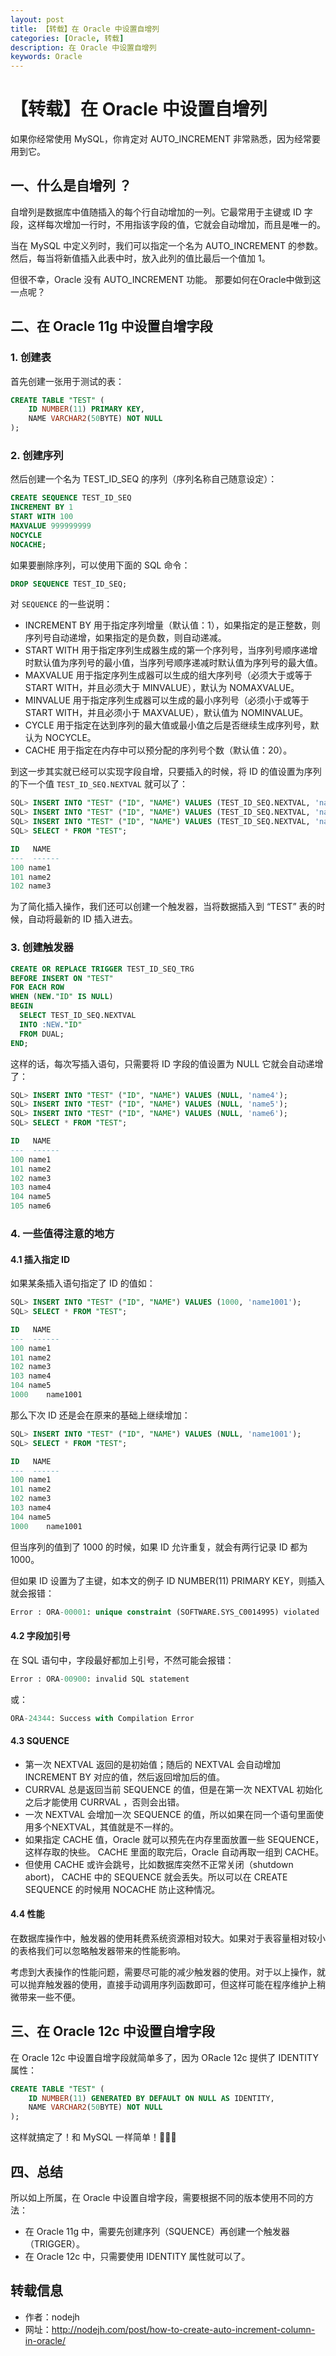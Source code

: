 ```yaml
---
layout: post
title: 【转载】在 Oracle 中设置自增列
categories: [Oracle, 转载]
description: 在 Oracle 中设置自增列
keywords: Oracle
---
```



# 【转载】在 Oracle 中设置自增列

如果你经常使用 MySQL，你肯定对 AUTO_INCREMENT 非常熟悉，因为经常要用到它。

## 一、什么是自增列 ？

自增列是数据库中值随插入的每个行自动增加的一列。它最常用于主键或 ID 字段，这样每次增加一行时，不用指该字段的值，它就会自动增加，而且是唯一的。

当在 MySQL 中定义列时，我们可以指定一个名为 AUTO_INCREMENT 的参数。然后，每当将新值插入此表中时，放入此列的值比最后一个值加 1。

但很不幸，Oracle 没有 AUTO_INCREMENT 功能。 那要如何在Oracle中做到这一点呢？

## 二、在 Oracle 11g 中设置自增字段

### 1. 创建表

首先创建一张用于测试的表：

```sql
CREATE TABLE "TEST" (
    ID NUMBER(11) PRIMARY KEY,
    NAME VARCHAR2(50BYTE) NOT NULL
);
```

### 2. 创建序列

然后创建一个名为 TEST_ID_SEQ 的序列（序列名称自己随意设定）：

```sql
CREATE SEQUENCE TEST_ID_SEQ
INCREMENT BY 1
START WITH 100
MAXVALUE 999999999
NOCYCLE
NOCACHE;
```

如果要删除序列，可以使用下面的 SQL 命令：

```sql
DROP SEQUENCE TEST_ID_SEQ;
```

对 `SEQUENCE` 的一些说明：

- INCREMENT BY 用于指定序列增量（默认值：1），如果指定的是正整数，则序列号自动递增，如果指定的是负数，则自动递减。
- START WITH 用于指定序列生成器生成的第一个序列号，当序列号顺序递增时默认值为序列号的最小值，当序列号顺序递减时默认值为序列号的最大值。
- MAXVALUE 用于指定序列生成器可以生成的组大序列号（必须大于或等于 START WITH，并且必须大于 MINVALUE），默认为 NOMAXVALUE。
- MINVALUE 用于指定序列生成器可以生成的最小序列号（必须小于或等于 START WITH，并且必须小于 MAXVALUE），默认值为 NOMINVALUE。
- CYCLE 用于指定在达到序列的最大值或最小值之后是否继续生成序列号，默认为 NOCYCLE。
- CACHE 用于指定在内存中可以预分配的序列号个数（默认值：20）。

到这一步其实就已经可以实现字段自增，只要插入的时候，将 ID 的值设置为序列的下一个值  `TEST_ID_SEQ.NEXTVAL` 就可以了：

```sql
SQL> INSERT INTO "TEST" ("ID", "NAME") VALUES (TEST_ID_SEQ.NEXTVAL, 'name1');
SQL> INSERT INTO "TEST" ("ID", "NAME") VALUES (TEST_ID_SEQ.NEXTVAL, 'name2');
SQL> INSERT INTO "TEST" ("ID", "NAME") VALUES (TEST_ID_SEQ.NEXTVAL, 'name3');
SQL> SELECT * FROM "TEST";

ID   NAME
---  ------
100	name1
101	name2
102	name3
```

为了简化插入操作，我们还可以创建一个触发器，当将数据插入到 “TEST” 表的时候，自动将最新的 ID 插入进去。

### 3. 创建触发器

```sql
CREATE OR REPLACE TRIGGER TEST_ID_SEQ_TRG
BEFORE INSERT ON "TEST"
FOR EACH ROW
WHEN (NEW."ID" IS NULL)
BEGIN
  SELECT TEST_ID_SEQ.NEXTVAL
  INTO :NEW."ID"
  FROM DUAL;
END;
```

这样的话，每次写插入语句，只需要将 ID 字段的值设置为 NULL 它就会自动递增了：

```sql
SQL> INSERT INTO "TEST" ("ID", "NAME") VALUES (NULL, 'name4');
SQL> INSERT INTO "TEST" ("ID", "NAME") VALUES (NULL, 'name5');
SQL> INSERT INTO "TEST" ("ID", "NAME") VALUES (NULL, 'name6');
SQL> SELECT * FROM "TEST";

ID   NAME
---  ------
100	name1
101	name2
102	name3
103	name4
104	name5
105	name6
```

### 4. 一些值得注意的地方

#### 4.1 插入指定 ID

如果某条插入语句指定了 ID 的值如：

```sql
SQL> INSERT INTO "TEST" ("ID", "NAME") VALUES (1000, 'name1001');
SQL> SELECT * FROM "TEST";

ID   NAME
---  ------
100	name1
101	name2
102	name3
103	name4
104	name5
1000	name1001
```

那么下次 ID 还是会在原来的基础上继续增加：

```sql
SQL> INSERT INTO "TEST" ("ID", "NAME") VALUES (NULL, 'name1001');
SQL> SELECT * FROM "TEST";

ID   NAME
---  ------
100	name1
101	name2
102	name3
103	name4
104	name5
1000	name1001
```

但当序列的值到了 1000 的时候，如果 ID 允许重复，就会有两行记录 ID 都为 1000。

但如果 ID 设置为了主键，如本文的例子 ID NUMBER(11) PRIMARY KEY，则插入就会报错：

```sql
Error : ORA-00001: unique constraint (SOFTWARE.SYS_C0014995) violated
```

#### 4.2 字段加引号

在 SQL 语句中，字段最好都加上引号，不然可能会报错：

```sql
Error : ORA-00900: invalid SQL statement
```

或：

```sql
ORA-24344: Success with Compilation Error
```

#### 4.3 SQUENCE

- 第一次 NEXTVAL 返回的是初始值；随后的 NEXTVAL 会自动增加 INCREMENT BY 对应的值，然后返回增加后的值。
- CURRVAL 总是返回当前 SEQUENCE 的值，但是在第一次 NEXTVAL 初始化之后才能使用 CURRVAL ，否则会出错。
- 一次 NEXTVAL 会增加一次 SEQUENCE 的值，所以如果在同一个语句里面使用多个NEXTVAL，其值就是不一样的。
- 如果指定 CACHE 值，Oracle 就可以预先在内存里面放置一些 SEQUENCE，这样存取的快些。 CACHE 里面的取完后，Oracle 自动再取一组到 CACHE。
- 但使用 CACHE 或许会跳号，比如数据库突然不正常关闭（shutdown abort)， CACHE 中的 SEQUENCE 就会丢失。所以可以在 CREATE SEQUENCE 的时候用 NOCACHE 防止这种情况。

#### 4.4 性能

在数据库操作中，触发器的使用耗费系统资源相对较大。如果对于表容量相对较小的表格我们可以忽略触发器带来的性能影响。

考虑到大表操作的性能问题，需要尽可能的减少触发器的使用。对于以上操作，就可以抛弃触发器的使用，直接手动调用序列函数即可，但这样可能在程序维护上稍微带来一些不便。

## 三、在 Oracle 12c 中设置自增字段

在 Oracle 12c 中设置自增字段就简单多了，因为 ORacle 12c 提供了 IDENTITY 属性：

```sql
CREATE TABLE "TEST" (
    ID NUMBER(11) GENERATED BY DEFAULT ON NULL AS IDENTITY,
    NAME VARCHAR2(50BYTE) NOT NULL
);
```

这样就搞定了！和 MySQL 一样简单！🤣🤣🤣

## 四、总结

所以如上所属，在 Oracle 中设置自增字段，需要根据不同的版本使用不同的方法：

- 在 Oracle 11g 中，需要先创建序列（SQUENCE）再创建一个触发器（TRIGGER）。
- 在 Oracle 12c 中，只需要使用 IDENTITY 属性就可以了。

## 转载信息

- 作者：nodejh
- 网址：http://nodejh.com/post/how-to-create-auto-increment-column-in-oracle/
